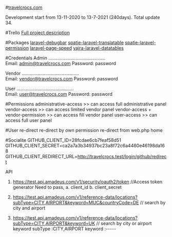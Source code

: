 #[travelcrocs.com](https://travelcrocs.com)

Development start from 13-11-2020 to 13-7-2021 (240days). Total update 34. 

#Trello 
[Full project description](https://trello.com/b/rPjuu69o/travelcrocscom)

#Packages 
[laravel-debugbar](https://github.com/barryvdh/laravel-debugbar)
[spatie-laravel-translatable](https://github.com/spatie/laravel-translatable)
[spatie-laravel-permission](https://spatie.be/docs/laravel-permission/v3/installation-laravel)
[laravel-page-speed](https://github.com/renatomarinho/laravel-page-speed)
[yajra-laravel-datatables](https://github.com/yajra/laravel-datatables)




#Credentials
Admin
............................................\
Email: admin@travelcrocs.com
Password: password

Vendor
............................................\
Email: vendor@travelcrocs.com
Password: password

User
............................................\
Email: user@travelcrocs.com
Password: password

#Permissions
administrative-access >> can access full administrative panel
vendor-access >> can access limited vendor panel
vendor-access + vendor-permission >> can access fill vendor panel
user-access >> can access full user panel

#User re-direct
re-direct by own permission
re-direct from web.php home

#Socialite
GITHUB_CLIENT_ID=28fcdae6cb7feaf58d51
GITHUB_CLIENT_SECRET=ca2a7a3b34937bc23a8f72c6a4460e46198da168
GITHUB_CLIENT_REDIRECT_URL=http://travelcrocs.test/login/github/redirect

API
1. https://test.api.amadeus.com/v1/security/oauth2/token    //Access token generator
    Need to pass,
        a. client_id
        b. client_secret
        
2. https://test.api.amadeus.com/v1/reference-data/locations?subType=CITY,AIRPORT&keyword=MUC&countryCode=DE // search by city and airport        
2. https://test.api.amadeus.com/v1/reference-data/locations?subType=CITY,AIRPORT&keyword=UK // search by city or airport keyword 
        subType :CITY,AIRPORT 
        keyword :----- 
